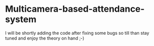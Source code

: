 # Multicamera-based-attendance-system
I will be shortly adding the code after fixing some bugs so till than stay tuned and enjoy the theory on hand
;-)
